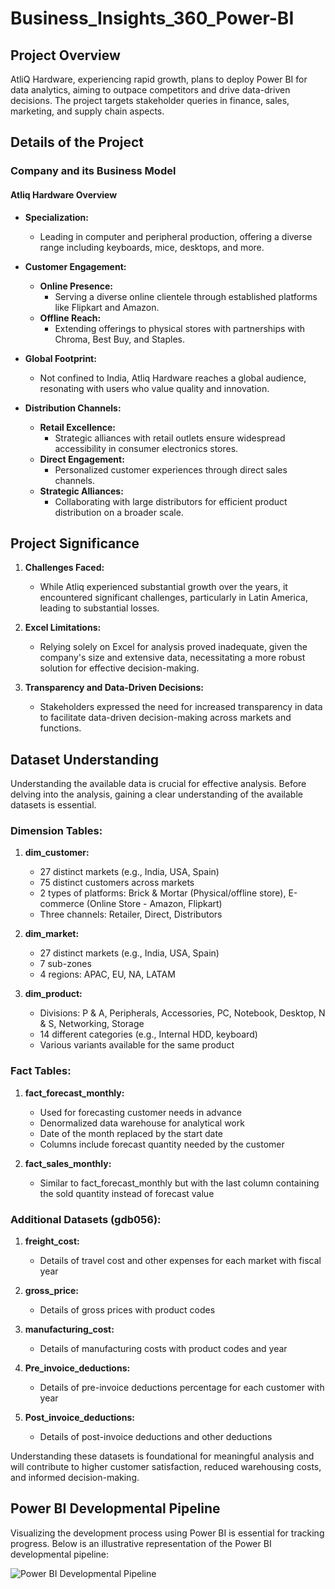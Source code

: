 # Business_Insights_360_Power-BI

## Project Overview
AtliQ Hardware, experiencing rapid growth, plans to deploy Power BI for data analytics, aiming to outpace competitors and drive data-driven decisions. The project targets stakeholder queries in finance, sales, marketing, and supply chain aspects.

## Details of the Project

### Company and its Business Model
#### Atliq Hardware Overview

- **Specialization:**
  - Leading in computer and peripheral production, offering a diverse range including keyboards, mice, desktops, and more.

- **Customer Engagement:**
  - **Online Presence:**
    - Serving a diverse online clientele through established platforms like Flipkart and Amazon.
  - **Offline Reach:**
    - Extending offerings to physical stores with partnerships with Chroma, Best Buy, and Staples.

- **Global Footprint:**
  - Not confined to India, Atliq Hardware reaches a global audience, resonating with users who value quality and innovation.

- **Distribution Channels:**
  - **Retail Excellence:**
    - Strategic alliances with retail outlets ensure widespread accessibility in consumer electronics stores.
  - **Direct Engagement:**
    - Personalized customer experiences through direct sales channels.
  - **Strategic Alliances:**
    - Collaborating with large distributors for efficient product distribution on a broader scale.

## Project Significance

1. **Challenges Faced:**
   - While Atliq experienced substantial growth over the years, it encountered significant challenges, particularly in Latin America, leading to substantial losses.

2. **Excel Limitations:**
   - Relying solely on Excel for analysis proved inadequate, given the company's size and extensive data, necessitating a more robust solution for effective decision-making.

3. **Transparency and Data-Driven Decisions:**
   - Stakeholders expressed the need for increased transparency in data to facilitate data-driven decision-making across markets and functions.
  
## Dataset Understanding

Understanding the available data is crucial for effective analysis. Before delving into the analysis, gaining a clear understanding of the available datasets is essential.

### Dimension Tables:

1. **dim_customer:**
   - 27 distinct markets (e.g., India, USA, Spain)
   - 75 distinct customers across markets
   - 2 types of platforms: Brick & Mortar (Physical/offline store), E-commerce (Online Store - Amazon, Flipkart)
   - Three channels: Retailer, Direct, Distributors

2. **dim_market:**
   - 27 distinct markets (e.g., India, USA, Spain)
   - 7 sub-zones
   - 4 regions: APAC, EU, NA, LATAM

3. **dim_product:**
   - Divisions: P & A, Peripherals, Accessories, PC, Notebook, Desktop, N & S, Networking, Storage
   - 14 different categories (e.g., Internal HDD, keyboard)
   - Various variants available for the same product

### Fact Tables:

1. **fact_forecast_monthly:**
   - Used for forecasting customer needs in advance
   - Denormalized data warehouse for analytical work
   - Date of the month replaced by the start date
   - Columns include forecast quantity needed by the customer

2. **fact_sales_monthly:**
   - Similar to fact_forecast_monthly but with the last column containing the sold quantity instead of forecast value

### Additional Datasets (gdb056):

1. **freight_cost:**
   - Details of travel cost and other expenses for each market with fiscal year

2. **gross_price:**
   - Details of gross prices with product codes

3. **manufacturing_cost:**
   - Details of manufacturing costs with product codes and year

4. **Pre_invoice_deductions:**
   - Details of pre-invoice deductions percentage for each customer with year

5. **Post_invoice_deductions:**
   - Details of post-invoice deductions and other deductions

Understanding these datasets is foundational for meaningful analysis and will contribute to higher customer satisfaction, reduced warehousing costs, and informed decision-making.

## Power BI Developmental Pipeline

Visualizing the development process using Power BI is essential for tracking progress. Below is an illustrative representation of the Power BI developmental pipeline:

![Power BI Developmental Pipeline](https://github.com/Sharathp9585/Business_Insights_360_Power-BI/assets/155342101/0ea42097-399d-4e33-967a-3fb15f765be5)


